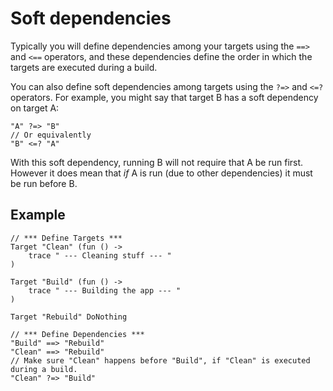 # Soft dependencies

Typically you will define dependencies among your targets using the `==>` and `<==` operators, and these 
dependencies define the order in which the targets are executed during a build.

You can also define soft dependencies among targets using the  `?=>` and `<=?` operators.  For example, you might
say that target B has a soft dependency on target A: 
    
    "A" ?=> "B"
    // Or equivalently
    "B" <=? "A"

With this soft dependency, running B will not require that A be run first. However it does mean that *if* A is run 
(due to other dependencies) it must be run before B.

## Example

	// *** Define Targets ***
	Target "Clean" (fun () -> 
		trace " --- Cleaning stuff --- "
	)

	Target "Build" (fun () -> 
		trace " --- Building the app --- "
	)

	Target "Rebuild" DoNothing

	// *** Define Dependencies ***
	"Build" ==> "Rebuild"
	"Clean" ==> "Rebuild"
	// Make sure "Clean" happens before "Build", if "Clean" is executed during a build.
	"Clean" ?=> "Build"
   

